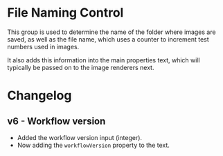 # File Naming Control

This group is used to determine the name of the folder
where images are saved, as well as the file name, which
uses a counter to increment test numbers used in images.

It also adds this information into the main properties
text, which will typically be passed on to the image
renderers next.

# Changelog

## v6 - Workflow version
- Added the workflow version input (integer).
- Now adding the `workflowVersion` property to the text.
